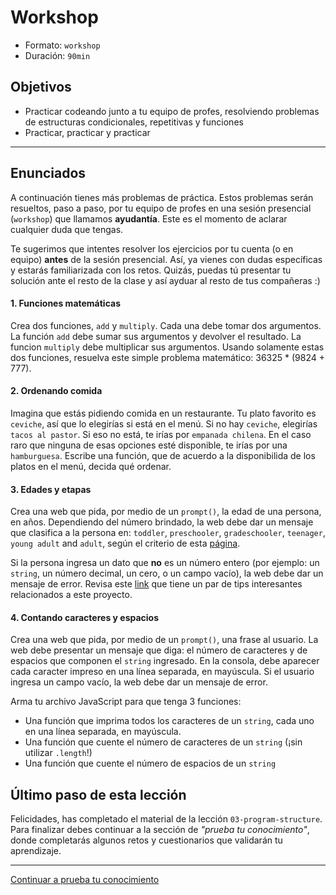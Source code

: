 # Workshop
- Formato: `workshop`
- Duración: `90min`

## Objetivos

- Practicar codeando junto a tu equipo de profes, resolviendo problemas de estructuras condicionales, repetitivas y funciones
- Practicar, practicar y practicar

***

## Enunciados

A continuación tienes más problemas de práctica. Estos problemas serán resueltos, paso a paso, por tu equipo de profes en una sesión presencial (`workshop`) que llamamos **ayudantía**. Este es el momento de aclarar cualquier duda que tengas.

Te sugerimos que intentes resolver los ejercicios por tu cuenta (o en equipo) **antes** de la sesión presencial. Así, ya vienes con dudas específicas y estarás familiarizada con los retos. Quizás, puedas tú presentar tu solución ante el resto de la clase y así ayduar al resto de tus compañeras :)

#### 1. Funciones matemáticas

Crea dos funciones, `add` y `multiply`. Cada una debe tomar dos argumentos. La función `add` debe sumar sus argumentos y devolver el resultado. La funcion `multiply` debe multiplicar sus argumentos. Usando solamente estas dos funciones, resuelva este simple problema matemático: 36325 * (9824 + 777).

#### 2. Ordenando comida

Imagina que estás pidiendo comida en un restaurante. Tu plato favorito es `ceviche`, así que lo elegirías si está en el menú. Si no hay `ceviche`, elegirías `tacos al pastor`. Si eso no está, te irías por `empanada chilena`. En el caso raro que ninguna de esas opciones esté disponible, te irías por una `hamburguesa`. Escribe una función, que de acuerdo a la disponibilida de los platos en el menú, decida qué ordenar.

#### 3. Edades y etapas

Crea una web que pida, por medio de un `prompt()`, la edad de una persona, en años. Dependiendo del número brindado, la web debe dar un mensaje que clasifica a la persona en: `toddler`, `preschooler`, `gradeschooler`, `teenager`, `young adult` and `adult`, según el criterio de esta [página](https://www.healthychildren.org/English/ages-stages/Pages/default.aspx).

Si la persona ingresa un dato que **no** es un número entero (por ejemplo: un `string`, un número decimal, un cero, o un campo vacío), la web debe dar un mensaje de error. Revisa este [link](https://stackoverflow.com/questions/3885817/how-do-i-check-that-a-number-is-float-or-integer) que tiene un par de tips interesantes relacionados a este proyecto.

#### 4. Contando caracteres y espacios

Crea una web que pida, por medio de un `prompt()`, una frase al usuario. La web debe presentar un mensaje que diga: el número de caracteres y de espacios que componen el `string` ingresado. En la consola, debe aparecer cada caracter impreso en una línea separada, en mayúscula. Si el usuario ingresa un campo vacío, la web debe dar un mensaje de error.

Arma tu archivo JavaScript para que tenga 3 funciones:

  - Una función que imprima todos los caracteres de un `string`, cada uno en una línea separada, en mayúscula.
  - Una función que cuente el número de caracteres de un `string` (¡sin utilizar `.length`!)
  - Una función que cuente el número de espacios de un `string`

## Último paso de esta lección

Felicidades, has completado el material de la lección `03-program-structure`. Para finalizar debes continuar a la sección de _"prueba tu conocimiento"_, donde completarás algunos retos y cuestionarios que validarán tu aprendizaje.

***

[Continuar a prueba tu conocimiento](08-code-challenges-program-structure.md)
